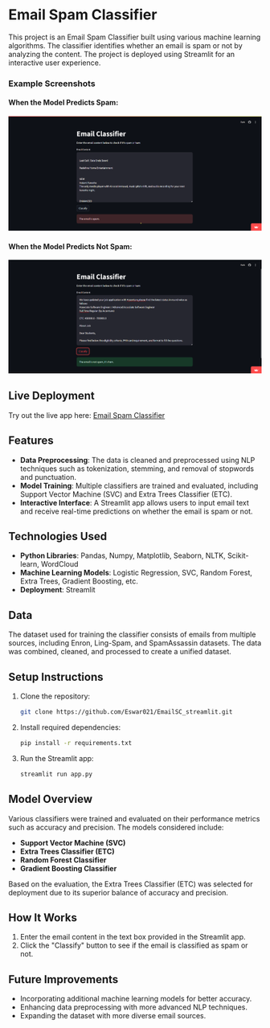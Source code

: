 # Email Spam Classifier

This project is an Email Spam Classifier built using various machine learning algorithms. The classifier identifies whether an email is spam or not by analyzing the content. The project is deployed using Streamlit for an interactive user experience.

### Example Screenshots

#### When the Model Predicts Spam:
![Spam Prediction](./Images/EmailSpamClassifier_Spam.png)

#### When the Model Predicts Not Spam:
![Not Spam Prediction](./Images/EmailSpamClassifier_Not_Spam.png)

## Live Deployment

Try out the live app here: [Email Spam Classifier](https://emailscapp-lhodbythvnlimawegpmu8m.streamlit.app/)

## Features

- **Data Preprocessing**: The data is cleaned and preprocessed using NLP techniques such as tokenization, stemming, and removal of stopwords and punctuation.
- **Model Training**: Multiple classifiers are trained and evaluated, including Support Vector Machine (SVC) and Extra Trees Classifier (ETC).
- **Interactive Interface**: A Streamlit app allows users to input email text and receive real-time predictions on whether the email is spam or not.

## Technologies Used

- **Python Libraries**: Pandas, Numpy, Matplotlib, Seaborn, NLTK, Scikit-learn, WordCloud
- **Machine Learning Models**: Logistic Regression, SVC, Random Forest, Extra Trees, Gradient Boosting, etc.
- **Deployment**: Streamlit

## Data

The dataset used for training the classifier consists of emails from multiple sources, including Enron, Ling-Spam, and SpamAssassin datasets. The data was combined, cleaned, and processed to create a unified dataset.

## Setup Instructions

1. Clone the repository:

    ```bash
    git clone https://github.com/Eswar021/EmailSC_streamlit.git
    ```

2. Install required dependencies:

    ```bash
    pip install -r requirements.txt
    ```

3. Run the Streamlit app:

    ```bash
    streamlit run app.py
    ```

## Model Overview

Various classifiers were trained and evaluated on their performance metrics such as accuracy and precision. The models considered include:

- **Support Vector Machine (SVC)**
- **Extra Trees Classifier (ETC)**
- **Random Forest Classifier**
- **Gradient Boosting Classifier**

Based on the evaluation, the Extra Trees Classifier (ETC) was selected for deployment due to its superior balance of accuracy and precision.

## How It Works

1. Enter the email content in the text box provided in the Streamlit app.
2. Click the "Classify" button to see if the email is classified as spam or not.



## Future Improvements

- Incorporating additional machine learning models for better accuracy.
- Enhancing data preprocessing with more advanced NLP techniques.
- Expanding the dataset with more diverse email sources.

